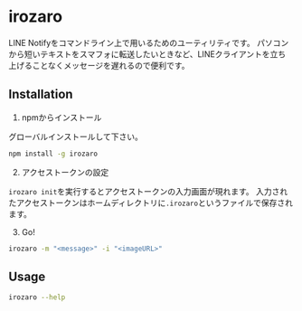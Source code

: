 # irozaro
LINE Notifyをコマンドライン上で用いるためのユーティリティです。
パソコンから短いテキストをスマフォに転送したいときなど、LINEクライアントを立ち上げることなくメッセージを遅れるので便利です。

## Installation
1. npmからインストール

グローバルインストールして下さい。  
```bash
npm install -g irozaro
```
2. アクセストークンの設定

`irozaro init`を実行するとアクセストークンの入力画面が現れます。
入力されたアクセストークンはホームディレクトリに`.irozaro`というファイルで保存されます。

3. Go!

```bash
irozaro -m "<message>" -i "<imageURL>"
```

## Usage
```bash
irozaro --help
```